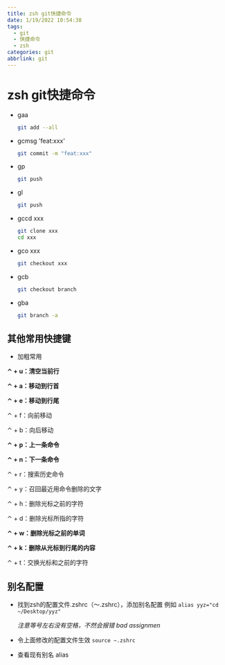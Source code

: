 ```yaml
---
title: zsh git快捷命令
date: 1/19/2022 10:54:38
tags:
  - git
  - 快捷命令
  - zsh
categories: git
abbrlink: git
---
```

# zsh git快捷命令

- gaa

  ```bash
  git add --all
  ```

- gcmsg 'feat:xxx'

  ```bash
  git commit -m "feat:xxx"
  ```

- gp

  ```bash
  git push
  ```

- gl

  ```bash
  git push
  ```

- gccd xxx

  ```bash
  git clone xxx
  cd xxx
  ```

- gco xxx

  ```bash
  git checkout xxx
  ```

- gcb

  ```bash
  git checkout branch
  ```

- gba

  ``````bash
  git branch -a

## 其他常用快捷键

- 加粗常用

**⌃ + u：清空当前行**

**⌃ + a：移动到行首**

**⌃ + e：移动到行尾**

⌃ + f：向前移动

⌃ + b：向后移动

**⌃ + p：上一条命令**

**⌃ + n：下一条命令**

⌃ + r：搜索历史命令

⌃ + y：召回最近用命令删除的文字

⌃ + h：删除光标之前的字符	

⌃ + d：删除光标所指的字符

**⌃ + w：删除光标之前的单词**

**⌃ + k：删除从光标到行尾的内容**

⌃ + t：交换光标和之前的字符

## 别名配置

- 找到zsh的配置文件.zshrc（～.zshrc），添加别名配置
  例如 `alias yyz="cd ~/Desktop/yyz"`

  *注意等号左右没有空格，不然会报错  bad assignmen*

- 令上面修改的配置文件生效
  `source ~.zshrc`

- 查看现有别名 alias
